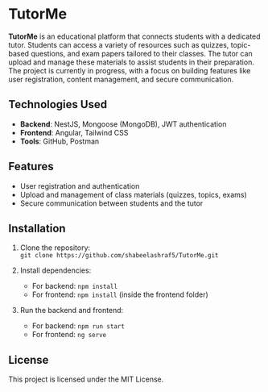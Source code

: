 # TutorMe

**TutorMe** is an educational platform that connects students with a dedicated tutor. Students can access a variety of resources such as quizzes, topic-based questions, and exam papers tailored to their classes. The tutor can upload and manage these materials to assist students in their preparation. The project is currently in progress, with a focus on building features like user registration, content management, and secure communication.

## Technologies Used

- **Backend**: NestJS, Mongoose (MongoDB), JWT authentication
- **Frontend**: Angular, Tailwind CSS
- **Tools**: GitHub, Postman

## Features

- User registration and authentication
- Upload and management of class materials (quizzes, topics, exams)
- Secure communication between students and the tutor

## Installation

1. Clone the repository:  
   `git clone https://github.com/shabeelashraf5/TutorMe.git`

2. Install dependencies:
   - For backend: `npm install`
   - For frontend: `npm install` (inside the frontend folder)

3. Run the backend and frontend:
   - For backend: `npm run start`
   - For frontend: `ng serve`

## License

This project is licensed under the MIT License.
